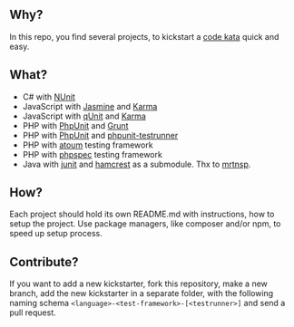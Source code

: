 Why?
------
In this repo, you find several projects, to kickstart a [code kata](http://codekata.com/) quick and easy.

What?
------
- C# with [NUnit](http://www.nunit.org/)
- JavaScript with [Jasmine](http://jasmine.github.io/) and [Karma](https://karma-runner.github.io)
- JavaScript with [qUnit](https://qunitjs.com/) and [Karma](https://karma-runner.github.io)
- PHP with [PhpUnit](https://phpunit.de/) and [Grunt](http://gruntjs.com/)
- PHP with [PhpUnit](https://phpunit.de/) and [phpunit-testrunner](https://www.npmjs.com/package/phpunit-testrunner)
- PHP with [atoum](http://atoum.org/) testing framework
- PHP with [phpspec](http://www.phpspec.net/) testing framework
- Java with [junit](http://junit.org/) and [hamcrest](http://hamcrest.org/) as a submodule. Thx to [mrtnsp](https://github.com/mrtnsp).

How?
-------
Each project should hold its own README.md with instructions, how to setup the project. Use package managers, 
like composer and/or npm, to speed up setup process.

Contribute?
-----------
If you want to add a new kickstarter, fork this repository, make a new branch, add the new kickstarter in a separate
folder, with the following naming schema `<language>-<test-framework>-[<testrunner>]` and send a pull request.
